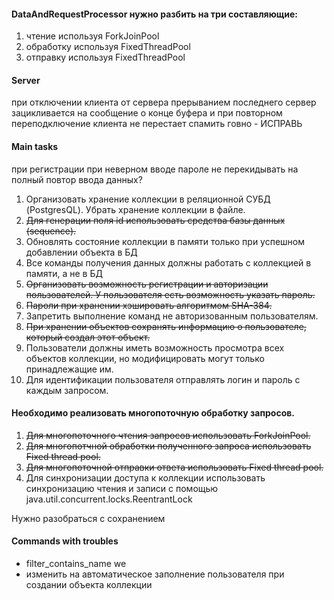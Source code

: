 #### DataAndRequestProcessor нужно разбить на три составляющие:
1) чтение используя ForkJoinPool
2) обработку используя FixedThreadPool
3) отправку используя FixedThreadPool

#### Server
при отключении клиента от сервера прерыванием последнего сервер зацикливается на сообщение о конце буфера и при повторном переподключение клиента не перестает спамить говно - ИСПРАВЬ

#### Main tasks
при регистрации при неверном вводе пароле не перекидывать на полный повтор ввода данных?
1. Организовать хранение коллекции в реляционной СУБД (PostgresQL). Убрать хранение коллекции в файле.
2. ~~Для генерации поля id использовать средства базы данных (sequence).~~
3. Обновлять состояние коллекции в памяти только при успешном добавлении объекта в БД
4. Все команды получения данных должны работать с коллекцией в памяти, а не в БД
5. ~~Организовать возможность регистрации и авторизации пользователей. У пользователя есть возможность указать пароль.~~
6. ~~Пароли при хранении хэшировать алгоритмом SHA-384.~~
7. Запретить выполнение команд не авторизованным пользователям.
8. ~~При хранении объектов сохранять информацию о пользователе, который создал этот объект.~~
9. Пользователи должны иметь возможность просмотра всех объектов коллекции, но модифицировать могут только принадлежащие им.
10. Для идентификации пользователя отправлять логин и пароль с каждым запросом. 

#### Необходимо реализовать многопоточную обработку запросов.

1. ~~Для многопоточного чтения запросов использовать ForkJoinPool.~~
2. ~~Для многопотчной обработки полученного запроса использовать Fixed thread pool.~~
3. ~~Для многопоточной отправки ответа использовать Fixed thread pool.~~
4. Для синхронизации доступа к коллекции использовать синхронизацию чтения и записи с помощью java.util.concurrent.locks.ReentrantLock


Нужно разобраться с сохранением
#### Commands with troubles
- filter_contains_name we
- изменить на автоматическое заполнение пользователя при создании объекта коллекции 